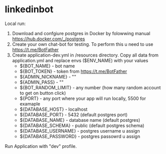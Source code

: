 # linkedinbot

Local run:

1) Download and confgiure postgres in Docker by folowwing manual https://hub.docker.com/_/postgres
2) Create your own chat-bot for testing. To perform this u need to use https://t.me/BotFather
3) Create application-dev.yml in /resources directory. Copy all data from application.yml and replace envs ($ENV_NAME) with your values 
   - ${BOT_NAME} - bot name
   - ${BOT_TOKEN} - token from  https://t.me/BotFather
   - ${ADMIN_NICKNAME} - "" 
   - ${ADMIN_PASS} - ""
   - ${BOT_RANDOM_LIMIT} - any number (how many random account to get on button click) 
   - ${PORT} - any port where your app will run locally, 5500 for examaple 
   - ${DATABASE_HOST} - localhost
   - ${DATABASE_PORT} - 5432 (default postgres port)
   - ${DATABASE_NAME} - database name (default postgres) 
   - ${DATABASE_SCHEMA} - public (default postgres schema)
   - ${DATABASE_USERNAME} - postgres username u assign
   - ${DATABASE_PASSWORD} - postgres passowrd u assign 
   
   
Run Application with "dev" profile. 
